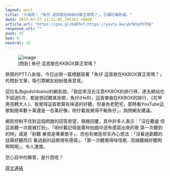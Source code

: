 ```yaml
---
layout: post
title: "大哉問！「魚仔 這首歌在KKBOX算正常嗎？」，引爆討論熱潮。"
date: 2017-07-27 11:12:02.345362 +0800
article_url: "https://goo.gl/KHDTef;https://youtu.be/ybfWYpYhTQQ"
response_url: ""
push: 47
boo: 0
neutral: 15
---
```


<figure>
<img src="https://i.eimg.com.tw/images/fb/multi-platform.png" alt="image">
<figcaption>
[問卦] 魚仔 這首歌在KKBOX算正常嗎？
</figcaption>
</figure>

熱鬧的PTT八卦版，今日出現一篇標題寫著「魚仔 這首歌在KKBOX算正常嗎？」的問卦文章，吸引眾網友紛紛發表意見。

這位名為godshibainu的網友說，「我從來沒去注意KKBOX的排行榜，連去網站也不超過5次，都是想試聽某些歌，魚仔(HeR)，這首單曲在KKBOX的排行，《花甲男孩轉大人》，我覺得這首歌算有味道的好聽，但身為老肥宅，那時看YouTube這歌點閱率數十萬還是一百萬好像，明仔載我覺得不輸魚仔」，詢問網友建議。

鄉民控制不住對這個問題的回答慾望，積極回覆，其中許多人表示：「沒在聽盧 但這首聽一次就被打到」、「明仔載記得是廣仲拍戲中途有感寫出來的歌 第一次聽到的時」或是「耐聽 畢竟是專業歌手」，而也有鄉民坦言內心想法：「沒看過劇聽的話算好聽而已 看過劇的話歌很有感情」、「第一次聽覺得啥怪歌...但越聽越好聽啊啊啊啊」，令人激賞。

您心目中的解答，是什麼呢？

<a href = "https://www.ptt.cc/bbs/Gossiping/M.1501092059.A.6BF.html">原文連結</a>

